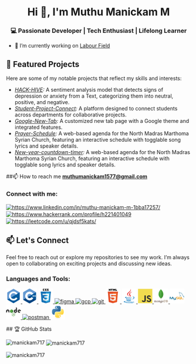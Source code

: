 <h1 align="center">Hi 👋, I'm Muthu Manickam M</h1>
<h3 align="center">💻 Passionate Developer | Tech Enthusiast | Lifelong Learner</h3>

- 🔭 I’m currently working on [Labour Field](https://github.com/HACKTHON-2024/Labour-Field)

## 🚀 Featured Projects
Here are some of my notable projects that reflect my skills and interests:

- *[HACK-HIVE](https://github.com/HACKTHON-2024/Mentel-health-analysis-):* A sentiment analysis model that detects signs of depression or anxiety from a Text, categorizing them into neutral, positive, and negative.
- *[Student-Project-Connect](https://github.com/Manickam717/Quark):* A platform designed to connect students across departments for collaborative projects.
- *[Google-New-Tab](https://github.com/Manickam717/Google-New-Tab):* A customized new tab page with a Google theme and integrated features.
- *[Prayer-Schedule](https://github.com/Manickam717/Prayer-Schedule):* A web-based agenda for the North Madras Marthoma Syrian Church, featuring an interactive schedule with togglable song lyrics and speaker details.
- *[New-year-countdown-timer](https://github.com/Manickam717/New-year-countdown-timer):* A web-based agenda for the North Madras Marthoma Syrian Church, featuring an interactive schedule with togglable song lyrics and speaker details.

##📫 How to reach me **muthumanickam1577@gmail.com**

<h3 align="left">Connect with me:</h3>
<p align="left">
<a href="https://linkedin.com/in/https://www.linkedin.com/in/muthu-manickam-m-1bba17257/" target="blank"><img align="center" src="https://raw.githubusercontent.com/rahuldkjain/github-profile-readme-generator/master/src/images/icons/Social/linked-in-alt.svg" alt="https://www.linkedin.com/in/muthu-manickam-m-1bba17257/" height="30" width="40" /></a>
<a href="https://www.hackerrank.com/https://www.hackerrank.com/profile/h221401049" target="blank"><img align="center" src="https://raw.githubusercontent.com/rahuldkjain/github-profile-readme-generator/master/src/images/icons/Social/hackerrank.svg" alt="https://www.hackerrank.com/profile/h221401049" height="30" width="40" /></a>
<a href="https://www.leetcode.com/https://leetcode.com/u/qjdsf5kats/" target="blank"><img align="center" src="https://raw.githubusercontent.com/rahuldkjain/github-profile-readme-generator/master/src/images/icons/Social/leet-code.svg" alt="https://leetcode.com/u/qjdsf5kats/" height="30" width="40" /></a>
</p>

## 📫 Let's Connect
Feel free to reach out or explore my repositories to see my work. I’m always open to collaborating on exciting projects and discussing new ideas.

<h3 align="left">Languages and Tools:</h3>
<p align="left"> <a href="https://www.cprogramming.com/" target="_blank" rel="noreferrer"> <img src="https://raw.githubusercontent.com/devicons/devicon/master/icons/c/c-original.svg" alt="c" width="40" height="40"/> </a> <a href="https://www.w3schools.com/cpp/" target="_blank" rel="noreferrer"> <img src="https://raw.githubusercontent.com/devicons/devicon/master/icons/cplusplus/cplusplus-original.svg" alt="cplusplus" width="40" height="40"/> </a> <a href="https://www.w3schools.com/css/" target="_blank" rel="noreferrer"> <img src="https://raw.githubusercontent.com/devicons/devicon/master/icons/css3/css3-original-wordmark.svg" alt="css3" width="40" height="40"/> </a> <a href="https://www.figma.com/" target="_blank" rel="noreferrer"> <img src="https://www.vectorlogo.zone/logos/figma/figma-icon.svg" alt="figma" width="40" height="40"/> </a> <a href="https://cloud.google.com" target="_blank" rel="noreferrer"> <img src="https://www.vectorlogo.zone/logos/google_cloud/google_cloud-icon.svg" alt="gcp" width="40" height="40"/> </a> <a href="https://git-scm.com/" target="_blank" rel="noreferrer"> <img src="https://www.vectorlogo.zone/logos/git-scm/git-scm-icon.svg" alt="git" width="40" height="40"/> </a> <a href="https://www.w3.org/html/" target="_blank" rel="noreferrer"> <img src="https://raw.githubusercontent.com/devicons/devicon/master/icons/html5/html5-original-wordmark.svg" alt="html5" width="40" height="40"/> </a> <a href="https://www.java.com" target="_blank" rel="noreferrer"> <img src="https://raw.githubusercontent.com/devicons/devicon/master/icons/java/java-original.svg" alt="java" width="40" height="40"/> </a> <a href="https://developer.mozilla.org/en-US/docs/Web/JavaScript" target="_blank" rel="noreferrer"> <img src="https://raw.githubusercontent.com/devicons/devicon/master/icons/javascript/javascript-original.svg" alt="javascript" width="40" height="40"/> </a> <a href="https://www.mongodb.com/" target="_blank" rel="noreferrer"> <img src="https://raw.githubusercontent.com/devicons/devicon/master/icons/mongodb/mongodb-original-wordmark.svg" alt="mongodb" width="40" height="40"/> </a> <a href="https://www.mysql.com/" target="_blank" rel="noreferrer"> <img src="https://raw.githubusercontent.com/devicons/devicon/master/icons/mysql/mysql-original-wordmark.svg" alt="mysql" width="40" height="40"/> </a> <a href="https://nodejs.org" target="_blank" rel="noreferrer"> <img src="https://raw.githubusercontent.com/devicons/devicon/master/icons/nodejs/nodejs-original-wordmark.svg" alt="nodejs" width="40" height="40"/> </a> <a href="https://postman.com" target="_blank" rel="noreferrer"> <img src="https://www.vectorlogo.zone/logos/getpostman/getpostman-icon.svg" alt="postman" width="40" height="40"/> </a> <a href="https://www.python.org" target="_blank" rel="noreferrer"> <img src="https://raw.githubusercontent.com/devicons/devicon/master/icons/python/python-original.svg" alt="python" width="40" height="40"/> </a> </p>

## 🏆 GitHub Stats

<p><img align="left" src="https://github-readme-stats.vercel.app/api/top-langs?username=manickam717&show_icons=true&locale=en&layout=compact" alt="manickam717" /></p>

<p>&nbsp;<img align="center" src="https://github-readme-stats.vercel.app/api?username=manickam717&show_icons=true&locale=en" alt="manickam717" /></p>

<p><img align="center" src="https://github-readme-streak-stats.herokuapp.com/?user=manickam717&" alt="manickam717" /></p>
